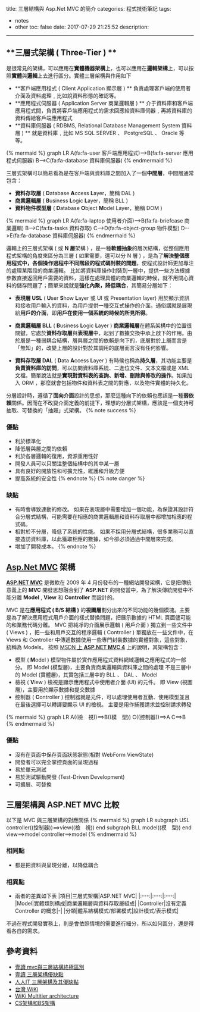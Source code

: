 title: 三層結構與 Asp.Net MVC 的簡介
categories: 程式技術筆記
tags:
  - notes
  - other
toc: false
date: 2017-07-29 21:25:52
description:
---

## **三層式架構 ( Three-Tier ) **
是很常見的架構，可以應用在**實體機器架構**上，也可以應用在**邏輯架構**上，可以按照**實體**與**邏輯**上去進行區分。實體三層架構與作用如下
- **客戶端應用程式 ( Client Application 顯示層 ) **
負責處理客戶端的使用者介面及資料處理﹐比如說資料形態的確認等。
- **應用程式伺服器 ( Application Server 商業邏輯層 ) **
介于資料庫和客戶端應用程式間，負責將客戶端應用程式的需求回應給資料庫伺器﹐再將資料庫的資料傳給客戶端應用程式
- **資料庫伺服器 ( RDBMS, Relational Database Management System 資料層 ) **
就是資料庫﹐比如 MS SQL SERVER 、 PostgreSQL 、 Oracle 等等。
<!-- more -->

{% mermaid %}
  graph LR
  A(fa:fa-user 客戶端應用程式)-->B(fa:fa-server 應用程式伺服器)
  B-->C(fa:fa-database 資料庫伺服器)
{% endmermaid %}

三層式架構可以簡易看為是在客戶端與資料庫之間加入了一個**中間層**，中間層通常包含：
- **資料存取層** ( **D**atabase **A**ccess **L**ayer，簡稱 DAL )
- **商業邏輯層** ( **B**usiness **L**ogic **L**ayer，簡稱 BLL )
- **資料物件模型層** ( **D**atabase **O**bject **M**odel Layer，簡稱 DOM )

{% mermaid %}
  graph LR
  A(fa:fa-laptop 使用者介面)-->B(fa:fa-briefcase 商業邏輯)
  B-->C(fa:fa-tasks 資料存取)
  C-->D(fa:fa-object-group 物件模型)
  D-->E(fa:fa-database 資料庫伺服器)
{% endmermaid %}

邏輯上的三層式架構 ( 或 **N 層**架構 ) ，是一種**軟體抽象**的層次結構，從整個應用程式架構的角度來區分為三層 ( 如果需要，還可以分 N 層 ) ，是為了**解決整個應用程式中，各個操作過程中不同階段的程式碼封裝的問題**，使程式設計師更加專注的處理某階段的商業邏輯。
比如將資料庫操作封裝到一層中，提供一些方法根據參數直接返回用戶需要的資料，這樣在處理具體的商業邏輯的時候，就不用關心資料的儲存問題了；簡單來說就是**強化內聚，降低耦合**，其簡易分層如下：

- **表現層 USL** ( **U**ser **S**how **L**ayer 或 UI 或 Presentation layer)
用於顯示資訊和接收用戶輸入的資料，為用戶提供一種交互式操作的介面。通俗講就是展現給**用戶的介面**，即**用戶在使用一個系統的時候的所見所得**。

- **商業邏輯層 BLL** ( **B**usiness **L**ogic **L**ayer )
**商業邏輯層**在體系架構中的位置很關鍵，它處於**資料存取層**與**表現層**中，起到了數據交換中承上啟下的作用。由於層是一種弱耦合結構，層與層之間的依賴是向下的，底層對於上層而言是「無知」的，改變上層的設計對於其調用的底層而言沒有任何影響。

- **資料存取層 DAL** ( **D**ata **A**ccess **L**ayer )
有時候也稱為**持久層**，其功能主要是**負責資料庫的訪問**，可以訪問資料庫系統、二進位文件、文本文檔或是 XML 文檔。簡單說法就是**實現對資料表的查詢、新增、刪除與修改的操作**。如果加入 ORM ，那麼就會包括物件和資料表之間的對應，以及物件實體的持久化。

分層設計時，遵循了**面向介面**設計的思想，那麼這種向下的依賴也應該是一種**弱依賴**關係。因而在不改變介面定義的前提下，理想的分層式架構，應該是一個支持可抽取、可替換的「抽屜」式架構。
{% note success %}
### 優點
- 利於標準化
- 降低層與層之間的依賴
- 利於各層邏輯的復用，資源重用性好
- 開發人員可以只關注整個結構中的其中某一層
- 具有良好的開放性和可擴充性，維護和升級方便
- 提高系統的安全性
{% endnote %}
{% note danger %}
### 缺點
- 有時會導致連動的修改。
如果在表現層中需要增加一個功能，為保證其設計符合分層式結構，可能需要在相應的商業邏輯層和資料存取層中都增加相應的程式碼。
- 相對於不分層，降低了系統的性能。
如果不採用分層式結構，很多業務可以直接造訪資料庫，以此獲取相應的數據，如今卻必須通過中間層來完成。
- 增加了開發成本。
{% endnote %}
## [**Asp.Net MVC**][10] 架構

**[ASP.NET MVC][10]** 是微軟在 2009 年 4 月份發布的一種網站開發架構，它是把傳統意義上的 **MVC** 開發思想融合到了 **ASP.NET** 的開發當中，為了解決傳統開發中不能分離 **Model** , **View** 和 **Controller** 而設計的。

MVC 是在**應用程式 ( B/S 結構 )** 的**視圖層**劃分出來的不同功能的幾個模塊。主要是為了解決應用程式用戶介面的樣式替換問題，把展示數據的 HTML 頁面儘可能的和業務代碼分離。 MVC 把純凈的介面展示邏輯 ( 用戶介面 ) 獨立到一些文件中 ( Views ) ，把一些和用戶交互的程序邏輯 ( Controller ) 單獨放在一些文件中，在 Views 和 Controller 中傳遞數據使用一些專門封裝數據的實體對象，這些對象，統稱為 Models。
按照 [MSDN 上 **ASP.NET MVC 4**][11] 上的說明，其架構包含：
- 模型 ( **M**odel )
模型物件屬於實作應用程式資料網域邏輯之應用程式的一部分。
即 Model (模型層)，主要負責商業邏輯與資料庫之間的處理
不是三層中的 Model (實體層)，其實包括三層中的 BLL 、 DAL 、 Model
- 檢視 ( **V**iew )
檢視是顯示應用程式中使用者介面 (UI) 的元件。
即 View (視圖層)，主要用於顯示數據和提交數據
- 控制器 ( **C**ontroller )
控制器就是元件，可以處理使用者互動、使用模型並且在最後選擇可以轉譯要顯示 UI 的檢視。
主要是用作捕獲請求並控制請求轉發

{% mermaid %}
  graph LR
  A((檢　視))==>B((模　型))
  C((控制器))==>A
  C==>B
{% endmermaid %}

### 優點
- 沒有在頁面中保存頁面狀態狀態(相對 WebForm ViewState)
- 開發者可以完全掌控頁面的呈現過程
- 易於單元測試
- 易於測試驅動開發 (Test-Driven Development)
- 可擴展、可替換

## 三層架構與 ASP.NET MVC 比較

以下是 MVC 與三層架構的對應關係
{% mermaid %}
  graph LR
  subgraph USL
  controller((控制器))==>view((檢　視))
  end
  subgraph BLL
  model((模　型))
  end
  view==>model
  controller==>model
{% endmermaid %}

### 相同點
- 都是把資料與呈現分離，以降低耦合

### 相異點
- 兩者的差異如下表
|項目|三層式架構|ASP.NET MVC|
|:---:|:---:|:---:|
|Model|實體類別構成|商業邏輯層與資料存取層組成|
|Controller|沒有定義 Controller 的概念|-|
|分類|體系結構模式/部署模式|設計模式/表示模式|

不過在程式開發實務上，則是會依照情境的需要進行細分，所以如何區分，還是得看各自的需求。

## 參考資料
- [壹讀 mvc與三層結構終極區別][1]
- [壹讀 三層架構優缺點][2]
- [人人IT 三層架構及其優缺點][3]
- [台灣 WiKi][4]
- [WiKi Multitier architecture][5]
- [CS架構和BS架構][7]

[1]: https://read01.com/0ej6kj.html
[2]: https://read01.com/ezOm2Q.html
[3]: http://fanli7.net/a/bianchengyuyan/ASP/20130728/402562.html
[4]: http://www.twwiki.com/wiki/%E4%B8%89%E5%B1%A4%E7%B5%90%E6%A7%8B
[5]: https://en.wikipedia.org/wiki/Multitier_architecture
[6]: http://wiki.mbalib.com/zh-tw/%E4%B8%89%E5%B1%82%E7%BB%93%E6%9E%84
[7]: https://read01.com/zh-tw/kjxay.html#.WXlAzIiGNPY "CS架構和BS架構"
[8]: https://read01.com/z2L87.html
[9]: https://blog.yszhang.tw/how-write-api-architecture
[10]: https://msdn.microsoft.com/en-us/library/dd394709.aspx
[11]: https://msdn.microsoft.com/zh-tw/library/dd381412(v=vs.108).aspx
